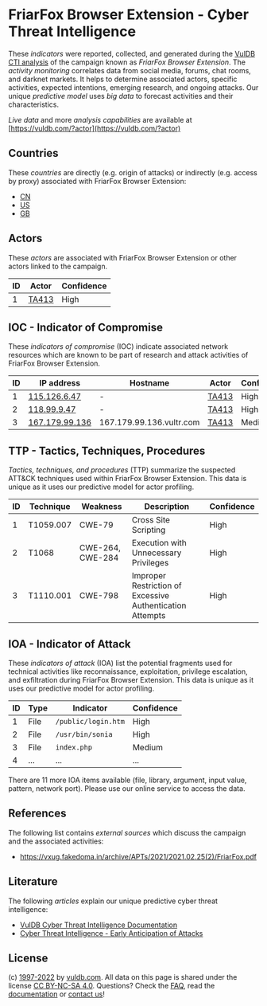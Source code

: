 # FriarFox Browser Extension - Cyber Threat Intelligence

These _indicators_ were reported, collected, and generated during the [VulDB CTI analysis](https://vuldb.com/?kb.cti) of the campaign known as _FriarFox Browser Extension_. The _activity monitoring_ correlates data from social media, forums, chat rooms, and darknet markets. It helps to determine associated actors, specific activities, expected intentions, emerging research, and ongoing attacks. Our unique _predictive model_ uses _big data_ to forecast activities and their characteristics.

_Live data_ and more _analysis capabilities_ are available at [https://vuldb.com/?actor](https://vuldb.com/?actor)

## Countries

These _countries_ are directly (e.g. origin of attacks) or indirectly (e.g. access by proxy) associated with FriarFox Browser Extension:

* [CN](https://vuldb.com/?country.cn)
* [US](https://vuldb.com/?country.us)
* [GB](https://vuldb.com/?country.gb)

## Actors

These _actors_ are associated with FriarFox Browser Extension or other actors linked to the campaign.

ID | Actor | Confidence
-- | ----- | ----------
1 | [TA413](https://vuldb.com/?actor.ta413) | High

## IOC - Indicator of Compromise

These _indicators of compromise_ (IOC) indicate associated network resources which are known to be part of research and attack activities of FriarFox Browser Extension.

ID | IP address | Hostname | Actor | Confidence
-- | ---------- | -------- | ----- | ----------
1 | [115.126.6.47](https://vuldb.com/?ip.115.126.6.47) | - | [TA413](https://vuldb.com/?actor.ta413) | High
2 | [118.99.9.47](https://vuldb.com/?ip.118.99.9.47) | - | [TA413](https://vuldb.com/?actor.ta413) | High
3 | [167.179.99.136](https://vuldb.com/?ip.167.179.99.136) | 167.179.99.136.vultr.com | [TA413](https://vuldb.com/?actor.ta413) | Medium

## TTP - Tactics, Techniques, Procedures

_Tactics, techniques, and procedures_ (TTP) summarize the suspected ATT&CK techniques used within FriarFox Browser Extension. This data is unique as it uses our predictive model for actor profiling.

ID | Technique | Weakness | Description | Confidence
-- | --------- | -------- | ----------- | ----------
1 | T1059.007 | CWE-79 | Cross Site Scripting | High
2 | T1068 | CWE-264, CWE-284 | Execution with Unnecessary Privileges | High
3 | T1110.001 | CWE-798 | Improper Restriction of Excessive Authentication Attempts | High

## IOA - Indicator of Attack

These _indicators of attack_ (IOA) list the potential fragments used for technical activities like reconnaissance, exploitation, privilege escalation, and exfiltration during FriarFox Browser Extension. This data is unique as it uses our predictive model for actor profiling.

ID | Type | Indicator | Confidence
-- | ---- | --------- | ----------
1 | File | `/public/login.htm` | High
2 | File | `/usr/bin/sonia` | High
3 | File | `index.php` | Medium
4 | ... | ... | ...

There are 11 more IOA items available (file, library, argument, input value, pattern, network port). Please use our online service to access the data.

## References

The following list contains _external sources_ which discuss the campaign and the associated activities:

* https://vxug.fakedoma.in/archive/APTs/2021/2021.02.25(2)/FriarFox.pdf

## Literature

The following _articles_ explain our unique predictive cyber threat intelligence:

* [VulDB Cyber Threat Intelligence Documentation](https://vuldb.com/?kb.cti)
* [Cyber Threat Intelligence - Early Anticipation of Attacks](https://www.scip.ch/en/?labs.20201022)

## License

(c) [1997-2022](https://vuldb.com/?kb.changelog) by [vuldb.com](https://vuldb.com/?kb.about). All data on this page is shared under the license [CC BY-NC-SA 4.0](https://creativecommons.org/licenses/by-nc-sa/4.0/). Questions? Check the [FAQ](https://vuldb.com/?kb.faq), read the [documentation](https://vuldb.com/?kb) or [contact us](https://vuldb.com/?contact)!
